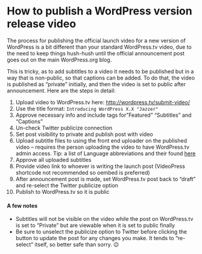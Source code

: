 # How to publish a WordPress version release video

The process for publishing the official launch video for a new version of WordPress is a bit different than your standard WordPress.tv video, due to the need to keep things hush-hush until the official announcement post goes out on the main WordPress.org blog.

This is tricky, as to add subtitles to a video it needs to be published but in a way that is non-public, so that captions can be added.  To do that, the video is published as “private” initially, and then the video is set to public after announcement. Here are the steps in detail:

1. Upload video to WordPress.tv here: http://wordpress.tv/submit-video/
2. Use the title format: `Introducing WordPress X.X "Jazzer"`
3. Approve necessary info and include tags for”Featured” “Subtitles” and “Captions”
4. Un-check Twitter publicize connection
5. Set post visibility to private and publish post with video
6. Upload subtitle files to using the front end uploader on the published video – requires the person uploading the video to have WordPress.tv admin access. Tip: a list of Language abbreviations and their found [here](https://make.wordpress.org/polyglots/teams/#all)
7. Approve all uploaded subtitles
8. Provide video link to whoever is writing the launch post (VideoPress shortcode not recommended so oembed is preferred)
9. After announcement post is made, set WordPress.tv post back to “draft” and re-select the Twitter publicize option
10. Publish to WordPress.tv so it is public

#### A few notes

* Subtitles will not be visible on the video while the post on WordPress.tv is set to “Private” but are viewable when it is set to public finally
* Be sure to unselect the publicize option to Twitter before clicking the button to update the post for any changes you make. It tends to “re-select” itself, so better safe than sorry. 😉
